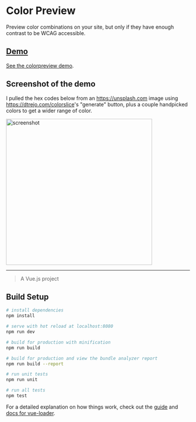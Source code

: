 # Color Preview

Preview color combinations on your site, 
but only if they have enough contrast to be WCAG 
accessible.

## [Demo][demo]
[See the colorpreview demo][demo].

[demo]: https://8x4rl240v9.codesandbox.io/

## Screenshot of the demo

I pulled the hex codes below from an <https://unsplash.com> image using <https://dtrejo.com/colorslice>'s "generate" button, plus a couple handpicked colors to get a wider range of color.

<a href="https://github.com/DTrejo/colorpreview/raw/master/src/assets/color-preview-screenshot.png"><img src="https://github.com/DTrejo/colorpreview/raw/master/src/assets/color-preview-screenshot.png" alt="screenshot" width="400px"/></a>

---

> A Vue.js project

## Build Setup

``` bash
# install dependencies
npm install

# serve with hot reload at localhost:8080
npm run dev

# build for production with minification
npm run build

# build for production and view the bundle analyzer report
npm run build --report

# run unit tests
npm run unit

# run all tests
npm test
```

For a detailed explanation on how things work, check out the [guide](http://vuejs-templates.github.io/webpack/) and [docs for vue-loader](http://vuejs.github.io/vue-loader).
